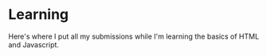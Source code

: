 # Learning
Here's where I put all my submissions while I'm learning the basics of HTML and Javascript.
